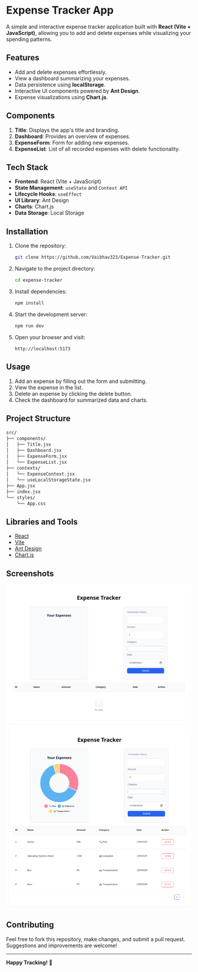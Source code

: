# Expense Tracker App

A simple and interactive expense tracker application built with **React (Vite + JavaScript)**, allowing you to add and delete expenses while visualizing your spending patterns.  

## Features
- Add and delete expenses effortlessly.
- View a dashboard summarizing your expenses.
- Data persistence using **localStorage**.
- Interactive UI components powered by **Ant Design**.
- Expense visualizations using **Chart.js**.

## Components
1. **Title**: Displays the app's title and branding.
2. **Dashboard**: Provides an overview of expenses.
3. **ExpenseForm**: Form for adding new expenses.
4. **ExpenseList**: List of all recorded expenses with delete functionality.

## Tech Stack
- **Frontend**: React (Vite + JavaScript)
- **State Management**: `useState` and `Context API`
- **Lifecycle Hooks**: `useEffect`
- **UI Library**: Ant Design
- **Charts**: Chart.js
- **Data Storage**: Local Storage

## Installation
1. Clone the repository:
   ```bash
   git clone https://github.com/Vaibhav323/Expense-Tracker.git
   ```
2. Navigate to the project directory:
   ```bash
   cd expense-tracker
   ```
3. Install dependencies:
   ```bash
   npm install
   ```
4. Start the development server:
   ```bash
   npm run dev
   ```
5. Open your browser and visit:
   ```
   http://localhost:5173
   ```

## Usage
1. Add an expense by filling out the form and submitting.
2. View the expense in the list.
3. Delete an expense by clicking the delete button.
4. Check the dashboard for summarized data and charts.

## Project Structure
```plaintext
src/
├── components/
│   ├── Title.jsx
│   ├── Dashboard.jsx
│   ├── ExpenseForm.jsx
│   └── ExpenseList.jsx
├── contexts/
│   └── ExpenseContext.jsx
│   └── useLocalStorageState.jsx
├── App.jsx
├── index.jsx
└── styles/
    └── App.css
```

## Libraries and Tools
- [React](https://reactjs.org/)
- [Vite](https://vitejs.dev/)
- [Ant Design](https://ant.design/)
- [Chart.js](https://www.chartjs.org/)

## Screenshots

![Empty Dashboard](./public/Images/Empty%20Dashboard.png)
![Dashboard containing Expenses](./public/Images/Expenses.png)


## Contributing
Feel free to fork this repository, make changes, and submit a pull request. Suggestions and improvements are welcome!


---

**Happy Tracking!** 🎉
